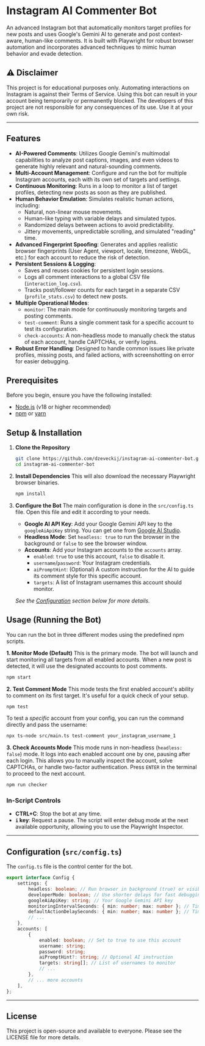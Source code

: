 # Instagram AI Commenter Bot

An advanced Instagram bot that automatically monitors target profiles for new posts and uses Google's Gemini AI to generate and post context-aware, human-like comments. It is built with Playwright for robust browser automation and incorporates advanced techniques to mimic human behavior and evade detection.

## ⚠️ Disclaimer

This project is for educational purposes only. Automating interactions on Instagram is against their Terms of Service. Using this bot can result in your account being temporarily or permanently blocked. The developers of this project are not responsible for any consequences of its use. Use it at your own risk.

---

## Features

-   **AI-Powered Comments**: Utilizes Google Gemini's multimodal capabilities to analyze post captions, images, and even videos to generate highly relevant and natural-sounding comments.
-   **Multi-Account Management**: Configure and run the bot for multiple Instagram accounts, each with its own set of targets and settings.
-   **Continuous Monitoring**: Runs in a loop to monitor a list of target profiles, detecting new posts as soon as they are published.
-   **Human Behavior Emulation**: Simulates realistic human actions, including:
    -   Natural, non-linear mouse movements.
    -   Human-like typing with variable delays and simulated typos.
    -   Randomized delays between actions to avoid predictability.
    -   Jittery movements, unpredictable scrolling, and simulated "reading" time.
-   **Advanced Fingerprint Spoofing**: Generates and applies realistic browser fingerprints (User Agent, viewport, locale, timezone, WebGL, etc.) for each account to reduce the risk of detection.
-   **Persistent Sessions & Logging**:
    -   Saves and reuses cookies for persistent login sessions.
    -   Logs all comment interactions to a global CSV file (`interaction_log.csv`).
    -   Tracks post/follower counts for each target in a separate CSV (`profile_stats.csv`) to detect new posts.
-   **Multiple Operational Modes**:
    -   `monitor`: The main mode for continuously monitoring targets and posting comments.
    -   `test-comment`: Runs a single comment task for a specific account to test its configuration.
    -   `check-accounts`: A non-headless mode to manually check the status of each account, handle CAPTCHAs, or verify logins.
-   **Robust Error Handling**: Designed to handle common issues like private profiles, missing posts, and failed actions, with screenshotting on error for easier debugging.

## Prerequisites

Before you begin, ensure you have the following installed:
-   [Node.js](https://nodejs.org/) (v18 or higher recommended)
-   [npm](https://www.npmjs.com/) or [yarn](https://yarnpkg.com/)

## Setup & Installation

1.  **Clone the Repository**
    ```bash
    git clone https://github.com/dzeveckij/instagram-ai-commenter-bot.git
    cd instagram-ai-commenter-bot
    ```

2.  **Install Dependencies**
    This will also download the necessary Playwright browser binaries.
    ```bash
    npm install
    ```

3.  **Configure the Bot**
    The main configuration is done in the `src/config.ts` file. Open this file and edit it according to your needs.

    -   **Google AI API Key**: Add your Google Gemini API key to the `googleAiApiKey` string. You can get one from [Google AI Studio](https://aistudio.google.com/app/apikey).
    -   **Headless Mode**: Set `headless: true` to run the browser in the background or `false` to see the browser window.
    -   **Accounts**: Add your Instagram accounts to the `accounts` array.
        -   `enabled`: `true` to use this account, `false` to disable it.
        -   `username`/`password`: Your Instagram credentials.
        -   `aiPromptHint`: (Optional) A custom instruction for the AI to guide its comment style for this specific account.
        -   `targets`: A list of Instagram usernames this account should monitor.

    *See the [Configuration](#configuration) section below for more details.*

## Usage (Running the Bot)

You can run the bot in three different modes using the predefined npm scripts.

**1. Monitor Mode (Default)**
This is the primary mode. The bot will launch and start monitoring all targets from all enabled accounts. When a new post is detected, it will use the designated accounts to post comments.

```bash
npm start
```

**2. Test Comment Mode**
This mode tests the first enabled account's ability to comment on its first target. It's useful for a quick check of your setup.

```bash
npm test
```
To test a *specific* account from your config, you can run the command directly and pass the username:
```bash
npx ts-node src/main.ts test-comment your_instagram_username_1
```

**3. Check Accounts Mode**
This mode runs in non-headless (`headless: false`) mode. It logs into each enabled account one by one, pausing after each login. This allows you to manually inspect the account, solve CAPTCHAs, or handle two-factor authentication. Press `ENTER` in the terminal to proceed to the next account.

```bash
npm run checker
```

### In-Script Controls
- **CTRL+C**: Stop the bot at any time.
- **`i` key**: Request a pause. The script will enter debug mode at the next available opportunity, allowing you to use the Playwright Inspector.

---

## Configuration (`src/config.ts`)

The `config.ts` file is the control center for the bot.

```typescript
export interface Config {
    settings: {
        headless: boolean; // Run browser in background (true) or visibly (false)
        developerMode: boolean; // Use shorter delays for fast debugging
        googleAiApiKey: string; // Your Google Gemini API key
        monitoringIntervalSeconds: { min: number; max: number }; // Time between checking all targets
        defaultActionDelaySeconds: { min: number; max: number }; // Time between consecutive comments
        // ...
    },
    accounts: [
        {
            enabled: boolean; // Set to true to use this account
            username: string;
            password: string;
            aiPromptHint?: string; // Optional AI instruction
            targets: string[]; // List of usernames to monitor
            // ...
        },
        // ... more accounts
    ],
};
```

---

## License

This project is open-source and available to everyone. Please see the LICENSE file for more details.
